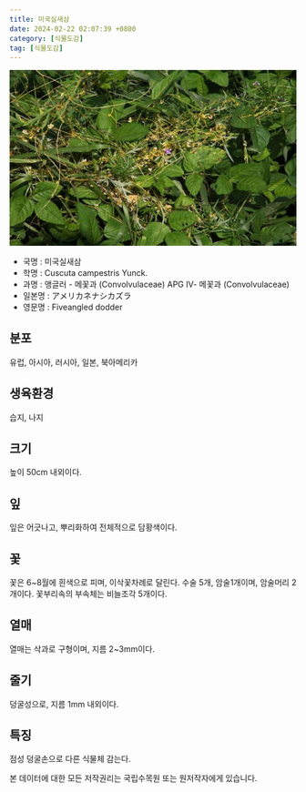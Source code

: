 ```yaml
---
title: 미국실새삼
date: 2024-02-22 02:07:39 +0800
category: [식물도감]
tag: [식물도감]
---
```




![미국실새삼](/assets/img/fileUpload/plants/basic/Convolvulaceae/Cuscuta/2429/2429_20160805171100932files_th2.jpg)
- 국명 : 미국실새삼
- 학명 : Cuscuta campestris Yunck.
- 과명 : 앵글러 - 메꽃과 (Convolvulaceae) APG Ⅳ- 메꽃과 (Convolvulaceae)
- 일본명 : アメリカネナシカズラ
- 영문명 : Fiveangled dodder


## 분포
유럽, 아시아, 러시아, 일본, 북아메리카
## 생육환경
습지, 나지
## 크기
높이 50cm 내외이다.
## 잎
잎은 어긋나고, 뿌리화하여 전체적으로 담황색이다.
## 꽃
꽃은 6~8월에 흰색으로 피며, 이삭꽃차례로 달린다. 수술 5개, 암술1개이며, 암술머리 2개이다. 꽃부리속의 부속체는 비늘조각 5개이다. 
## 열매
열매는 삭과로 구형이며, 지름 2~3mm이다.
## 줄기
덩굴성으로, 지름 1mm 내외이다. 
## 특징
점성 덩굴손으로 다른 식물체 감는다.






본 데이터에 대한 모든 저작권리는 국립수목원 또는 원저작자에게 있습니다.
